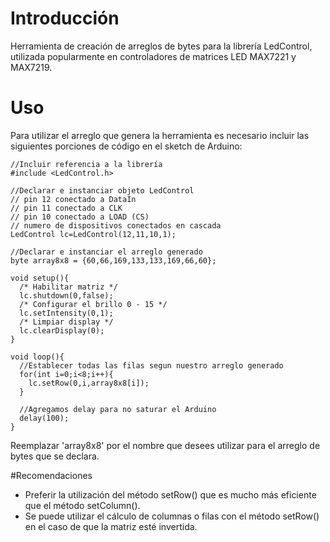 # Introducción
Herramienta de creación de arreglos de bytes para la librería LedControl, utilizada popularmente en controladores de matrices LED MAX7221 y MAX7219.

# Uso
Para utilizar el arreglo que genera la herramienta es necesario incluir las siguientes porciones de código en el sketch de Arduino:

```
//Incluir referencia a la librería
#include <LedControl.h>

//Declarar e instanciar objeto LedControl
// pin 12 conectado a DataIn 
// pin 11 conectado a CLK 
// pin 10 conectado a LOAD (CS)
// numero de dispositivos conectados en cascada
LedControl lc=LedControl(12,11,10,1);

//Declarar e instanciar el arreglo generado
byte array8x8 = {60,66,169,133,133,169,66,60};

void setup(){
  /* Habilitar matriz */
  lc.shutdown(0,false);
  /* Configurar el brillo 0 - 15 */
  lc.setIntensity(0,1);
  /* Limpiar display */
  lc.clearDisplay(0);
}

void loop(){
  //Establecer todas las filas segun nuestro arreglo generado
  for(int i=0;i<8;i++){
    lc.setRow(0,i,array8x8[i]);
  }
  
  //Agregamos delay para no saturar el Arduino
  delay(100);
}

```
Reemplazar 'array8x8' por el nombre que desees utilizar para el arreglo de bytes que se declara.

#Recomendaciones
- Preferir la utilización del método setRow() que es mucho más eficiente que el método setColumn().
- Se puede utilizar el cálculo de columnas o filas con el método setRow() en el caso de que la matriz esté invertida.
